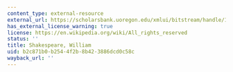 ```yaml
---
content_type: external-resource
external_url: https://scholarsbank.uoregon.edu/xmlui/bitstream/handle/1794/831/sonnets.pdf?sequence=1
has_external_license_warning: true
license: https://en.wikipedia.org/wiki/All_rights_reserved
status: ''
title: Shakespeare, William
uid: b2c871b0-b254-4f2b-8b42-3886dcd0c58c
wayback_url: ''
---
```

